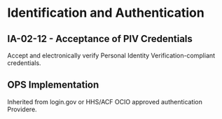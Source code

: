 # Identification and Authentication
## IA-02-12 - Acceptance of PIV Credentials

Accept and electronically verify Personal Identity Verification-compliant credentials.

## OPS Implementation

Inherited from login.gov or HHS/ACF OCIO approved authentication Providere. 
